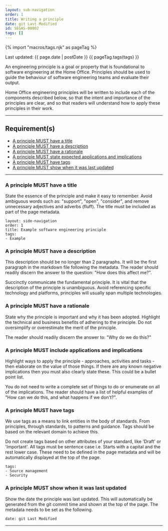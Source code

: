 ```yaml
---
layout: sub-navigation
order: 1
title: Writing a principle
date: git Last Modified
id: SEGAS-00002
tags: []
---
```


{% import "macros/tags.njk" as pageTag %}

Last updated: {{ page.date | postDate }}
{{ pageTag.tags(tags)  }}

An engineering principle is a goal or property that is foundational to 
software engineering at the Home Office. Principles should be used to guide 
the behaviour of software engineering teams and evaluate their output.

Home Office engineering principles will be written to include each of the 
components described below, so that the intent and importance of the 
principles are clear, and so that readers will understand how to apply these 
principles in their work.

---

## Requirement(s)

- [A principle MUST have a title](#a-principle-must-have-a-title)
- [A principle MUST have a description](#a-principle-must-have-a-description)
- [A principle MUST have a rationale](#a-principle-must-have-a-rationale)
- [A principle MUST state expected applications and implications](#a-principle-must-include-applications-and-implications)
- [A principle MUST have tags](#a-principle-must-have-tags)
- [A principle MUST show when it was last updated](#a-principle-must-show-when-it-was-last-updated)

---

### A principle MUST have a title

State the essence of the principle and make it easy to remember. Avoid ambiguous 
words such as: "support", "open", "consider", and remove unnecessary adjectives 
and adverbs (fluff). The title must be included as part of the page metadata.

```
layout: side-navigation
order: 1
title: Example software engineering principle
tags:
- Example
```

### A principle MUST have a description

This description should be no longer than 2 paragraphs. It will be the first
paragraph in the markdown file following the metadata. The reader should 
readily discern the answer to the question: "How does this affect me?".

Succinctly communicate the fundamental principle. It is vital that the 
description of the principle is unambiguous. Avoid referencing specific 
technology and platforms, principles will usually span multiple technologies.

### A principle MUST have a rationale

State why the principle is important and why it has been adopted. Highlight the
technical and business benefits of adhering to the principle. Do not 
oversimplify or overestimate the merit of the principle.

The reader should readily discern the answer to: "Why do we do this?"

### A principle MUST include applications and implications

Highlight ways to apply the principle - approaches, activities and tasks - 
then elaborate on the value of those things. If there are any known negative 
implications then you must also clearly state these. This could be a bullet 
point list.

You do not need to write a complete set of things to do or enumerate on all of 
the implications. The reader should have a list of helpful examples of "How 
can we do this, and what happens if we don't?".

### A principle MUST have tags

We use tags as a means to link entities in the body of standards. From
principles, through standards, to patterns and guidance. Tags should be based
on the relevant domain to achieve this.

Do not create tags based on other attributes of your standard, like 'Draft' or
'Important'.  All tags must be sentence case i.e. Starts with a capital and
the rest lower case. These need to be defined in the page metadata and will be
automatically displayed at the top of the page.

```
tags:
- Source management
- Security
```

### A principle MUST show when it was last updated

Show the date the principle was last updated. This will automatically be 
generated from the git commit time and shown at the top of the page.  The 
metadata needs to be set as the following.

```
date: git Last Modified
```
---
